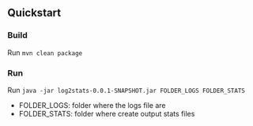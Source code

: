 ## Quickstart

### Build

Run `mvn clean package`

### Run

Run `java -jar log2stats-0.0.1-SNAPSHOT.jar FOLDER_LOGS FOLDER_STATS`

* FOLDER_LOGS: folder where the logs file are
* FOLDER_STATS: folder where create output stats files
